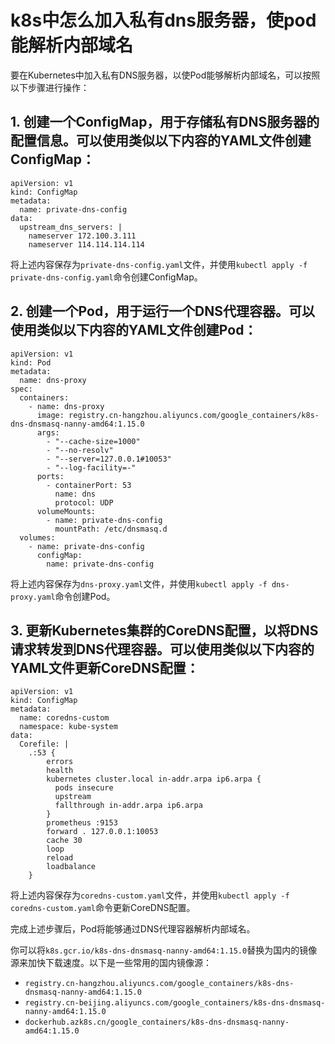 # k8s中怎么加入私有dns服务器，使pod能解析内部域名

要在Kubernetes中加入私有DNS服务器，以使Pod能够解析内部域名，可以按照以下步骤进行操作：

## 1. 创建一个ConfigMap，用于存储私有DNS服务器的配置信息。可以使用类似以下内容的YAML文件创建ConfigMap：

```
apiVersion: v1
kind: ConfigMap
metadata:
  name: private-dns-config
data:
  upstream_dns_servers: |
    nameserver 172.100.3.111
    nameserver 114.114.114.114
```

将上述内容保存为`private-dns-config.yaml`文件，并使用`kubectl apply -f private-dns-config.yaml`命令创建ConfigMap。

## 2. 创建一个Pod，用于运行一个DNS代理容器。可以使用类似以下内容的YAML文件创建Pod：

```
apiVersion: v1
kind: Pod
metadata:
  name: dns-proxy
spec:
  containers:
    - name: dns-proxy
      image: registry.cn-hangzhou.aliyuncs.com/google_containers/k8s-dns-dnsmasq-nanny-amd64:1.15.0
      args:
        - "--cache-size=1000"
        - "--no-resolv"
        - "--server=127.0.0.1#10053"
        - "--log-facility=-"
      ports:
        - containerPort: 53
          name: dns
          protocol: UDP
      volumeMounts:
        - name: private-dns-config
          mountPath: /etc/dnsmasq.d
  volumes:
    - name: private-dns-config
      configMap:
        name: private-dns-config
```

将上述内容保存为`dns-proxy.yaml`文件，并使用`kubectl apply -f dns-proxy.yaml`命令创建Pod。

## 3. 更新Kubernetes集群的CoreDNS配置，以将DNS请求转发到DNS代理容器。可以使用类似以下内容的YAML文件更新CoreDNS配置：

```
apiVersion: v1
kind: ConfigMap
metadata:
  name: coredns-custom
  namespace: kube-system
data:
  Corefile: |
    .:53 {
        errors
        health
        kubernetes cluster.local in-addr.arpa ip6.arpa {
          pods insecure
          upstream
          fallthrough in-addr.arpa ip6.arpa
        }
        prometheus :9153
        forward . 127.0.0.1:10053
        cache 30
        loop
        reload
        loadbalance
    }
```

将上述内容保存为`coredns-custom.yaml`文件，并使用`kubectl apply -f coredns-custom.yaml`命令更新CoreDNS配置。

完成上述步骤后，Pod将能够通过DNS代理容器解析内部域名。

你可以将`k8s.gcr.io/k8s-dns-dnsmasq-nanny-amd64:1.15.0`替换为国内的镜像源来加快下载速度。以下是一些常用的国内镜像源：

- `registry.cn-hangzhou.aliyuncs.com/google_containers/k8s-dns-dnsmasq-nanny-amd64:1.15.0`
- `registry.cn-beijing.aliyuncs.com/google_containers/k8s-dns-dnsmasq-nanny-amd64:1.15.0`
- `dockerhub.azk8s.cn/google_containers/k8s-dns-dnsmasq-nanny-amd64:1.15.0`